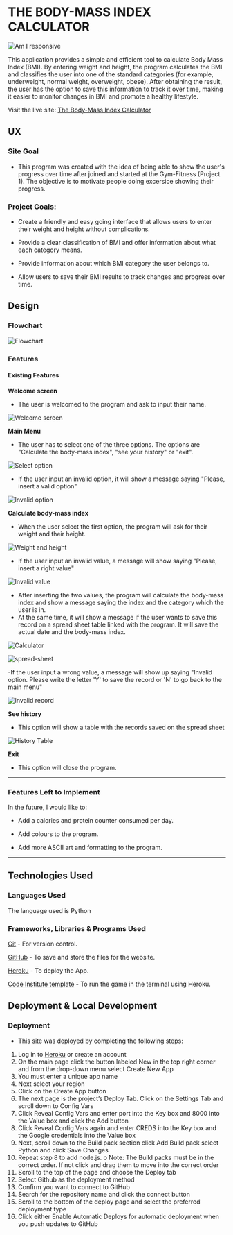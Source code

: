 # THE BODY-MASS INDEX CALCULATOR

![Am I responsive](https://github.com/jpsantostefano/body-mass-index-calculator/blob/main/docs/features/bmic-aimresponsive.png?raw=true)

This application provides a simple and efficient tool to calculate Body Mass Index (BMI). By entering weight and height, the program calculates the BMI and classifies the user into one of the standard categories (for example, underweight, normal weight, overweight, obese). After obtaining the result, the user has the option to save this information to track it over time, making it easier to monitor changes in BMI and promote a healthy lifestyle.

Visit the live site: [The Body-Mass Index Calculator](https://body-mass-index-calculator-1e646be6468f.herokuapp.com/)

## UX

### Site Goal

- This program was created with the idea of ​​being able to show the user's progress over time after joined and started at the Gym-Fitness (Project 1). 
The objective is to motivate people doing excersice showing their progress.

### Project Goals:

- Create a friendly and easy going interface that allows users to enter their weight and height without complications.

- Provide a clear classification of BMI and offer information about what each category means.

- Provide information about which BMI category the user belongs to.

- Allow users to save their BMI results to track changes and progress over time.



## Design

### Flowchart

![Flowchart](https://github.com/jpsantostefano/body-mass-index-calculator/blob/main/docs/features/Flowchart.jpeg)

### Features

#### Existing Features

**Welcome screen**

- The user is welcomed to the program and ask to input their name.

![Welcome screen](https://github.com/jpsantostefano/body-mass-index-calculator/blob/main/docs/features/welcome.jpg)

**Main Menu**

- The user has to select one of the three options. The options are "Calculate the body-mass index", "see your history" or "exit". 

![Select option](https://github.com/jpsantostefano/body-mass-index-calculator/blob/main/docs/features/main-menu.jpg)

- If the user input an invalid option, it will show a message saying "Please, insert a valid option"

![Invalid option](https://github.com/jpsantostefano/body-mass-index-calculator/blob/main/docs/features/invalid-mainmenu.jpg)

**Calculate body-mass index**

- When the user select the first option, the program will ask for their weight and their height.

![Weight and height](https://github.com/jpsantostefano/body-mass-index-calculator/blob/main/docs/features/height.jpg)

- If the user input an invalid value, a message will show saying "Please, insert a right value"

![Invalid value](https://github.com/jpsantostefano/body-mass-index-calculator/blob/main/docs/features/invalid-calculator.jpg)

- After inserting the two values, the program will calculate the body-mass index and show a message saying the index and the category which the user is in.
- At the same time, it will show a message if the user wants to save this record on a spread sheet table linked with the program. It will save the actual date and the body-mass index.

![Calculator](https://github.com/jpsantostefano/body-mass-index-calculator/blob/main/docs/features/result.jpg)

![spread-sheet](https://github.com/jpsantostefano/body-mass-index-calculator/blob/main/docs/features/spread-sheet.jpg)

-If the user input a wrong value, a message will show up saying "Invalid option. Please write the letter 'Y' to save the record or 'N' to go back to the main menu"

![Invalid record](https://github.com/jpsantostefano/body-mass-index-calculator/blob/main/docs/features/invalid-record.jpg)

**See history**

- This option will show a table with the records saved on the spread sheet

![History Table](https://github.com/jpsantostefano/body-mass-index-calculator/blob/main/docs/features/table-history.jpg)

**Exit**

- This option will close the program.

---

### Features Left to Implement

In the future, I would like to:

- Add a calories and protein counter consumed per day.

- Add colours to the program.

- Add more ASCII art and formatting to the program.

---

## Technologies Used

### Languages Used

The language used is Python

### Frameworks, Libraries & Programs Used

[Git](https://git-scm.com/) - For version control.

[GitHub](https://github.com/) - To save and store the files for the website.

[Heroku](https://id.heroku.com/) - To deploy the App.

[Code Institute template](https://github.com/Code-Institute-Org/p3-template) - To run the game in the terminal using Heroku.

## Deployment & Local Development

### Deployment

- This site was deployed by completing the following steps:

1. Log in to [Heroku](https://id.heroku.com) or create an account
2. On the main page click the button labeled New in the top right corner and from the drop-down menu select Create New App
3. You must enter a unique app name
4. Next select your region
5. Click on the Create App button
6. The next page is the project’s Deploy Tab. Click on the Settings Tab and scroll down to Config Vars
7. Click Reveal Config Vars and enter port into the Key box and 8000 into the Value box and click the Add button
8. Click Reveal Config Vars again and enter CREDS into the Key box and the Google credentials into the Value box
9. Next, scroll down to the Build pack section click Add Build pack select Python and click Save Changes
10. Repeat step 8 to add node.js. o Note: The Build packs must be in the correct order. If not click and drag them to move into the correct order
11. Scroll to the top of the page and choose the Deploy tab
12. Select Github as the deployment method
13. Confirm you want to connect to GitHub
14. Search for the repository name and click the connect button
15. Scroll to the bottom of the deploy page and select the preferred deployment type
16. Click either Enable Automatic Deploys for automatic deployment when you push updates to GitHub


